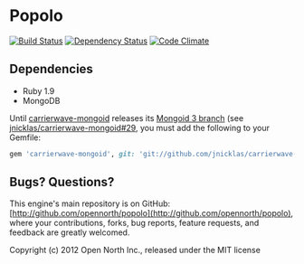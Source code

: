 # Popolo

[![Build Status](https://secure.travis-ci.org/opennorth/popolo.png)](http://travis-ci.org/opennorth/popolo)
[![Dependency Status](https://gemnasium.com/opennorth/popolo.png)](https://gemnasium.com/opennorth/popolo)
[![Code Climate](https://codeclimate.com/badge.png)](https://codeclimate.com/github/opennorth/popolo)

## Dependencies

* Ruby 1.9
* MongoDB

Until [carrierwave-mongoid](https://github.com/jnicklas/carrierwave-mongoid) releases its [Mongoid 3 branch](https://github.com/jnicklas/carrierwave-mongoid/tree/mongoid-3.0) (see [jnicklas/carrierwave-mongoid#29](https://github.com/jnicklas/carrierwave-mongoid/pull/29#issuecomment-7249357), you must add the following to your Gemfile:

```ruby
gem 'carrierwave-mongoid', git: 'git://github.com/jnicklas/carrierwave-mongoid.git', branch: 'mongoid-3.0'
```

## Bugs? Questions?

This engine's main repository is on GitHub: [http://github.com/opennorth/popolo](http://github.com/opennorth/popolo), where your contributions, forks, bug reports, feature requests, and feedback are greatly welcomed.

Copyright (c) 2012 Open North Inc., released under the MIT license
